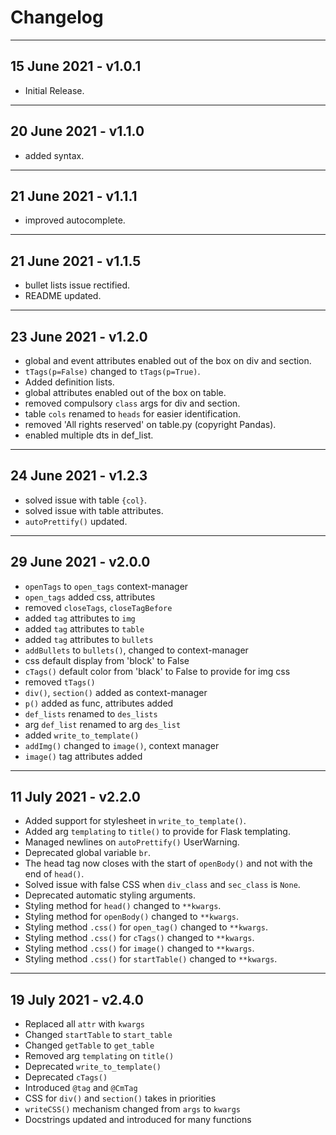 # Changelog

__________________________________________________________________

## 15 June 2021 - v1.0.1

- Initial Release.

__________________________________________________________________

## 20 June 2021 - v1.1.0

- added syntax.

__________________________________________________________________

## 21 June 2021 - v1.1.1

- improved autocomplete.

__________________________________________________________________

## 21 June 2021 - v1.1.5

- bullet lists issue rectified.
- README updated.

__________________________________________________________________

## 23 June 2021 - v1.2.0

- global and event attributes enabled out of the box on div and section.
- `tTags(p=False)` changed to `tTags(p=True)`.
- Added definition lists.
- global attributes enabled out of the box on table.
- removed compulsory `class` args for div and section.
- table `cols` renamed to `heads` for easier identification.
- removed 'All rights reserved' on table.py (copyright Pandas).
- enabled multiple dts in def_list.

__________________________________________________________________

## 24 June 2021 - v1.2.3

- solved issue with table `{col}`.
- solved issue with table attributes.
- `autoPrettify()` updated.

__________________________________________________________________

## 29 June 2021 - v2.0.0

- `openTags` to `open_tags` context-manager
- `open_tags` added css, attributes
- removed `closeTags`, `closeTagBefore`
- added `tag` attributes to `img`
- added `tag` attributes to `table`
- added `tag` attributes to `bullets`
- `addBullets` to `bullets()`, changed to context-manager
- css default display from 'block' to False
- `cTags()` default color from 'black' to False to provide for img css
- removed `tTags()`
- `div()`, `section()` added as context-manager
- `p()` added as func, attributes added
- `def_lists` renamed to `des_lists`
- arg `def_list` renamed to arg `des_list`
- added `write_to_template()`
- `addImg()` changed to `image()`, context manager
- `image()` tag attributes added

__________________________________________________________________

## 11 July 2021 - v2.2.0

- Added support for stylesheet in `write_to_template()`.
- Added arg `templating` to `title()` to provide for Flask templating.
- Managed newlines on `autoPrettify()` UserWarning.
- Deprecated global variable `br`.
- The head tag now closes with the start of `openBody()` and not with the end of `head()`.
- Solved issue with false CSS when `div_class` and `sec_class` is `None`.
- Deprecated automatic styling arguments.
- Styling method for `head()` changed to `**kwargs`.
- Styling method for `openBody()` changed to `**kwargs`.
- Styling method `.css()` for `open_tag()` changed to `**kwargs`.
- Styling method `.css()` for `cTags()` changed to `**kwargs`.
- Styling method `.css()` for `image()` changed to `**kwargs`.
- Styling method `.css()` for `startTable()` changed to `**kwargs`.

__________________________________________________________________

## 19 July 2021 - v2.4.0

- Replaced all `attr` with `kwargs`
- Changed `startTable` to `start_table`
- Changed `getTable` to `get_table`
- Removed arg `templating` on `title()`
- Deprecated `write_to_template()`
- Deprecated `cTags()`
- Introduced `@tag` and `@CmTag`
- CSS for `div()` and `section()` takes in priorities
- `writeCSS()` mechanism changed from `args` to `kwargs`
- Docstrings updated and introduced for many functions

